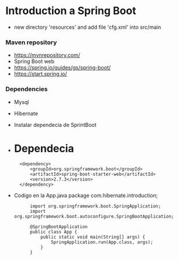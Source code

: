 # Introduction a Spring Boot

- new directory 'resources' and add file 'cfg.xml' into src/main

### Maven repository

- https://mvnrepository.com/
- Spring Boot web
- https://spring.io/guides/gs/spring-boot/
- https://start.spring.io/

### Dependencies

- Mysql
- Hibernate
- Instalar dependecia de SprintBoot
- # Dependecia 
        <dependency>
            <groupId>org.springframework.boot</groupId>
            <artifactId>spring-boot-starter-web</artifactId>
            <version>2.7.3</version>
        </dependency>
- Codigo en la App.java
            package com.hibernate.introduction;

            import org.springframework.boot.SpringApplication;
            import org.springframework.boot.autoconfigure.SpringBootApplication;

            @SpringBootApplication
            public class App {
                public static void main(String[] args) {
                    SpringApplication.run(App.class, args);
                }
            }